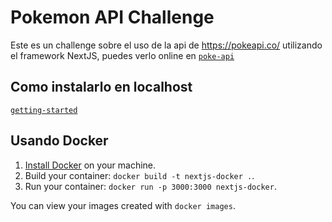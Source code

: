 # Pokemon API Challenge

Este es un challenge sobre el uso de la api de https://pokeapi.co/ utilizando el framework NextJS, puedes verlo online en [`poke-api`](https://challenge-poke-api.vercel.app/)

## Como instalarlo en localhost

[`getting-started`](https://nextjs.org/docs/getting-started)

## Usando Docker

1. [Install Docker](https://docs.docker.com/get-docker/) on your machine.
1. Build your container: `docker build -t nextjs-docker .`.
1. Run your container: `docker run -p 3000:3000 nextjs-docker`.

You can view your images created with `docker images`.
